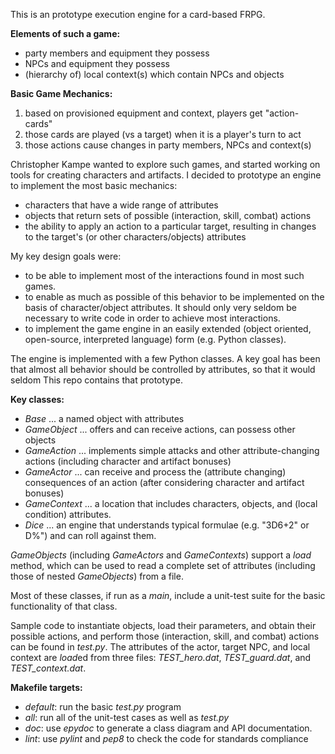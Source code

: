 This is an prototype execution engine for a card-based FRPG.

**Elements of such a game:**
   - party members and equipment they possess
   - NPCs and equipment they possess
   - (hierarchy of) local context(s) which contain NPCs and objects

**Basic Game Mechanics:**
   1. based on provisioned equipment and context, players get "action-cards"
   2. those cards are played (vs a target) when it is a player's turn to act
   3. those actions cause changes in party members, NPCs and context(s)

Christopher Kampe wanted to explore such games, and started working on
tools for creating characters and artifacts.  I decided to prototype
an engine to implement the most basic mechanics:

   - characters that have a wide range of attributes
   - objects that return sets of possible (interaction, skill, combat) actions
   - the ability to apply an action to a particular target, resulting in
     changes to the target's (or other characters/objects) attributes
  
My key design goals were:
   - to be able to implement most of the interactions found in most such games.
   - to enable as much as possible of this behavior to be implemented 
     on the basis of character/object attributes.  It should only very
     seldom be necessary to write code in order to achieve most interactions.
   - to implement the game engine in an easily extended (object oriented,
     open-source, interpreted language) form (e.g. Python classes).

The engine is implemented with a few Python classes.  A key goal has
been that almost all behavior should be controlled by attributes, so
that it would seldom
This repo contains that prototype.

**Key classes:**
   - *Base* ... a named object with attributes
   - *GameObject* ... offers and can receive actions, can possess other objects
   - *GameAction* ... implements simple attacks and other attribute-changing actions
     (including character and artifact bonuses)
   - *GameActor* ... can receive and process the (attribute changing) consequences
     of an action (after considering character and artifact bonuses)
   - *GameContext* ... a location that includes characters, objects, and 
     (local condition) attributes.
   - *Dice* ... an engine that understands typical formulae (e.g. "3D6+2" or D%")
     and can roll against them.

   *GameObjects* (including *GameActors* and *GameContexts*) support a 
   *load* method, which can be used to read a complete set of attributes
   (including those of nested *GameObjects*) from a file.

   Most of these classes, if run as a *main*, include a unit-test suite
   for the basic functionality of that class.

   Sample code to instantiate objects, load their parameters, and obtain
   their possible actions, and perform those (interaction, skill, and
   combat) actions can be found in *test.py*.  The attributes of the
   actor, target NPC, and local context are *load*ed from three files:
   *TEST_hero.dat*, *TEST_guard.dat*, and *TEST_context.dat*.

**Makefile targets:**
   - *default*: run the basic *test.py* program
   - *all*: run all of the unit-test cases as well as *test.py*
   - *doc*: use *epydoc* to generate a class diagram and API documentation.
   - *lint*: use *pylint* and *pep8* to check the code for standards compliance
